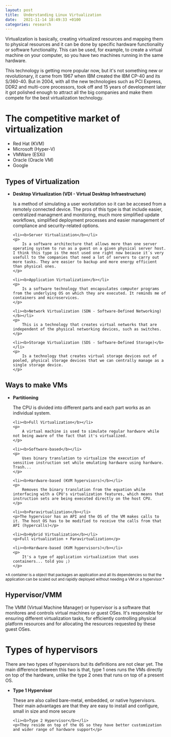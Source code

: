 ```yaml
---
layout:	post
title:	Understanding Linux Virtualization
date:   2021-11-14 18:49:33 +0100
categories: research
---
```


<p>Virtualization is basically, creating virtualized resources and mapping them to physical resources and it can be done by specific hardware functionality or software functionality. This can be used, for example, to create a virtual machine on your computer, so you have two machines running in the same hardware. </p>
<p>This technology is getting more popular now, but it's not something new or revolutionary, it came from 1967 when IBM created the IBM CP-40 and its S/360-40. But in 2004, with all the new technologies such as PCI Express, DDR2 and multi-core processors, took off and 15 years of development later it got polished enough to attract all the big companies and make them compete for the best virtualization technology.</p>

<h1>The competitive market of virtualization</h1>
<ul>
	<li>Red Hat (KVM)</li>
	<li>Microsoft (Hyper-V)</li>
	<li>VMWare (ESXi)</li>
	<li>Oracle (Oracle VM)</li>
	<li>Google</li>
</ul>

<h2>Types of Virtualization</h2>
<ul>
	<li><b>Desktop Virtualization (VDI - Virtual Desktop Infraestructure)</b></li>
	<p>
		Is a method of simulating a user workstation so it can be accesed from a remotely connected device. The pros of this type is that include easier, centralized managment and monitoring, much more simplified update workflows, simplified deployment processes and easier management of compliance and security-related options.
	</p>

	<li><b>Server Virtualization</b></li>
	<p>
		Is a software architecture that allows more than one server operating system to run as a guest on a given physical server host. I think this type is the most used one right now because it´s very usefull to the companies that need a lot of servers to carry out more tasks. They are easier to backup and more energy efficient than physical ones.
	</p>

	<li><b>Application Virtualization</b></li>
	<p>
		Is a software technology that encapsulates computer programs from the underlying OS on which they are executed. It reminds me of containers and microservices.
	</p>

	<li><b>Network Virtualization (SDN - Software-Defined Networking)</b></li>
	<p>
		This is a technology that creates virtual networks that are independent of the physical networking devices, such as switches.
	</p>

	<li><b>Storage Virtualization (SDS - Software-Defined Storage)</b></li>
	<p>
		Is a technology that creates virtual storage devices out of pooled, physical storage devices that we can centrally manage as a single storage device.
	</p>
</ul>

<h2>Ways to make VMs</h2>
<ul>
	<li><b>Partitioning</b></li>
	<p>
		The CPU is divided into different parts and each part works as an individual system.
	</p>

	<li><b>Full Virtualization</b></li>
	<p>
		A virtual machine is used to simulate regular hardware while not being aware of the fact that it's virtualized.
	</p>

	<li><b>Software-based</b></li>
	<p>
		Uses binary translation to virtualize the execution of sensitive instruction set while emulating hardware using hardware. Trash...
	</p>

	<li><b>Hardware-based (KVM hypervisors)</b></li>
	<p>
		Removes the binary translation from the equation while interfacing with a CPU's virtualization features, which means that instruction sets are being executed directly on the host CPU.
	</p>

	<li><b>Paravirtualization</b></li>
	<p>The hypervisor has an API and the OS of the VM makes calls to it. The host OS has to be modified to receive the calls from that API (hypercalls)</p>

	<li><b>Hybrid Virtualization</b></li>
	<p>Full virtualization + Paravirtualization</p>

	<li><b>Hardware-based (KVM hypervisors)</b></li>
	<p> 
		It's a type of application virtualization that uses containers... told you ;)
	</p>
</ul>
<small>
		*A container is a object that packages an application and all its dependencies so that the application can be scaled out and rapidly deployed without needing a VM or a hypervisor.*
</small>

<h2> Hypervisor/VMM </h2>
<p>
	The VMM (Virtual Machine Manager) or hypervisor is a software that monitores and controls virtual machines or guest OSes. It's responsible for ensuring different virtualization tasks, for efficiently controlling physical platform resources and for allocating the resources requested by these guest OSes.
</p>
<h1>Types of hypervisors</h1>
<p>
There are two types of hypervisors but its definitions are not clear yet. The main difference between this two is that, type 1 ones runs the VMs directly on top of the hardware, unlike the type 2 ones that runs on top of a present OS.
</p>
<ul>
	<li><b>Type 1 Hypervisor</b></li>
	<p> These are also called bare-metal, embedded, or native hypervisors. Their main advantages are that they are easy to install and configure, small in size and more secure</p>

	<li><b>Type 2 Hypervisor</b></li>
	<p>They reside on top of the OS so they have better customization and wider range of hardware support</p>
</ul>
